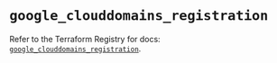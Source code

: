 # `google_clouddomains_registration`

Refer to the Terraform Registry for docs: [`google_clouddomains_registration`](https://registry.terraform.io/providers/hashicorp/google/6.38.0/docs/resources/clouddomains_registration).
